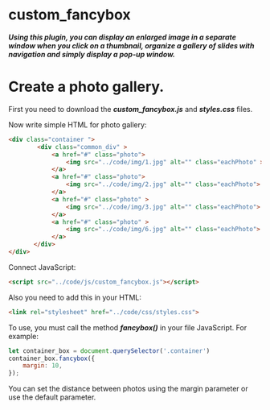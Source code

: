 # custom_fancybox
***Using this plugin, you can display an enlarged image in a separate window when you click on a thumbnail, organize a gallery of slides with navigation and simply display a pop-up window.***


# Create a photo gallery.

First you need to download the ***custom_fancybox.js*** and ***styles.css*** files.

Now write simple HTML for photo gallery:

``` html
<div class="container ">
        <div class="common_div" >
            <a href="#" class="photo">
                <img src="../code/img/1.jpg" alt="" class="eachPhoto" >
            </a>
            <a href="#" class="photo">
                <img src="../code/img/2.jpg" alt="" class="eachPhoto">
            </a>
            <a href="#" class="photo" >
                <img src="../code/img/3.jpg" alt="" class="eachPhoto">
            </a>
            <a href="#" class="photo" >
                <img src="../code/img/6.jpg" alt="" class="eachPhoto">
            </a>
       </div>
</div>
```
Connect JavaScript:

```html
<script src="../code/js/custom_fancybox.js"></script>
```

Also you need to add this in your HTML:

```html
<link rel="stylesheet" href="../code/css/styles.css">
```

To use, you must call the method __*fancybox()*__ in your file JavaScript. For example:

```js
let container_box = document.querySelector('.container')
container_box.fancybox({
    margin: 10,
});
```

You can set the distance between photos using the margin parameter or use the default parameter.
